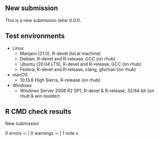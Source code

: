 ## New submission 

This is a new submission (elisr 0.0.1).

## Test environments

- Linux
  - Manjaro (21.0), R-devel (local machine)
  - Debian, R-devel and R-release, GCC (on rhub)
  - Ubuntu (20.04 LTS), R-devel and R-release, GCC (on rhub)
  - Fedora, R-devel and R-release, clang, gfortran (on rhub)
- macOS 
  - 10.13.6 High Sierra, R-release (on rhub)
- Windows 
  - Windows Server 2008 R2 SP1, R-devel & R-release, 32/64 bit (on rhub &
  win-builder)

## R CMD check results

New submission

0 errors ✓ | 0 warnings ✓ | 1 note x
